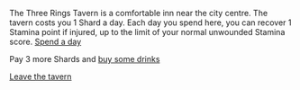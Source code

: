 The Three Rings Tavern is a comfortable inn near the city
centre. The tavern costs you 1 Shard a day. Each day you spend
here, you can recover 1 Stamina point if injured, up to the limit
of your normal unwounded Stamina score. [Spend a day](!rest-at-tavern!1)

Pay 3 more Shards and [buy some drinks](!pay-and-go!3!147)

[Leave the tavern](100)
